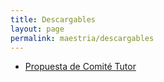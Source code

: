 ```yaml
---
title: Descargables
layout: page
permalink: maestria/descargables
---
```



- [Propuesta de Comité Tutor](/assets/docs/propuesta_comite_tutor.xlsx)

